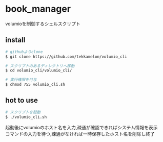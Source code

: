 # book_manager
volumioを制御するシェルスクリプト

## install

```sh
# githubよりclone
$ git clone https://github.com/tekkamelon/volumio_cli

# スクリプトのあるディレクトリへ移動
$ cd volumio_cli/volumio_cli/

# 実行権限を付与
$ chmod 755 volumio_cli.sh
```

## hot to use

```sh
# スクリプトを起動
$ ./volumio_cli.sh
```

起動後にvolumioのホスト名を入力,疎通が確認できればシステム情報を表示  
コマンドの入力を待つ,疎通がなければ一時保存したホスト名を削除し終了
